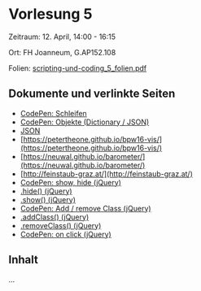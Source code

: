 Vorlesung 5
===========

Zeitraum: 12. April, 14:00 - 16:15

Ort: FH Joanneum, G.AP152.108

Folien: [scripting-und-coding_5_folien.pdf](scripting-und-coding_5_folien.pdf)


Dokumente und verlinkte Seiten
------------------------------

 - [CodePen: Schleifen](https://codepen.io/PeterTheOne/pen/PRLmWa?editors=1010)
 - [CodePen: Objekte (Dictionary / JSON)](https://codepen.io/PeterTheOne/pen/zWbwjK?editors=1010)
 - [JSON](https://developer.mozilla.org/en-US/docs/Learn/JavaScript/Objects/JSON)
 - [https://petertheone.github.io/bpw16-vis/](https://petertheone.github.io/bpw16-vis/)
 - [https://neuwal.github.io/barometer/](https://neuwal.github.io/barometer/)
 - [http://feinstaub-graz.at/](http://feinstaub-graz.at/)
 - [CodePen: show, hide (jQuery)](https://codepen.io/PeterTheOne/pen/MVRobe?editors=1010)
 - [.hide() (jQuery)](https://api.jquery.com/hide)
 - [.show() (jQuery)](https://api.jquery.com/show/)
 - [CodePen: Add / remove Class (jQuery)](https://codepen.io/PeterTheOne/pen/PRgjJv)
 - [.addClass() (jQuery)](https://api.jquery.com/addClass/)
 - [.removeClass() (jQuery)](https://api.jquery.com/removeClass/)
 - [CodePen: on click (jQuery)](https://codepen.io/PeterTheOne/pen/bvJrwB?editors=1010)

Inhalt
------

...

